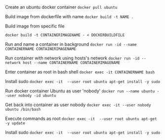 Create an ubuntu docker container
`docker pull ubuntu`

Build image from dockerfile with name
`docker build -t NAME .`

Build image from specific file

`docker build -t CONTAINERIMAGENAME - < DOCKERBUILDFILE`

Run and name a container in background
`docker run -id --name CONTAINERNAME CONTAINERIMAGENAME`

Run container with network using hosts's network
`docker run -id --network host --name CONTAINERNAME CONTAINERIMAGENAME`

Enter container as root in bash shell
`docker exec -it CONTAINERNAME bash`

Install sudo
`docker exec -it  --user root ubuntu apt-get install -y sudo`

Run docker container Ubuntu as user 'nobody'
`docker run --name ubuntu --user nobody -id ubuntu`

Get back into container as user nobody
`docker exec -it --user nobody ubuntu /bin/bash`

Execute commands as root
`docker exec -it  --user root ubuntu apt-get -y update`

Install sudo
`docker exec -it  --user root ubuntu apt-get install -y sudo`
